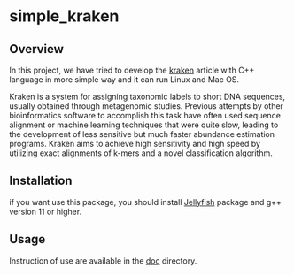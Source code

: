 # simple_kraken

Overview
--------
In this project, we have tried to develop the [kraken](http://ccb.jhu.edu/software/kraken/) article with C++ language in more simple way and it can run Linux and  Mac OS.


Kraken is a system for assigning taxonomic labels to short DNA sequences, usually obtained through metagenomic studies. Previous attempts by other bioinformatics software to accomplish this task have often used sequence alignment or machine learning techniques that were quite slow, leading to the development of less sensitive but much faster abundance estimation programs. Kraken aims to achieve high sensitivity and high speed by utilizing exact alignments of k-mers and a novel classification algorithm.

Installation
------------
if you want use this package, you should install [Jellyfish](https://github.com/gmarcais/Jellyfish) package and g++ version 11 or higher.

Usage
------------
Instruction of use are available in the [doc](https://github.com/SepidehM/simple_kraken/tree/master/doc) directory.

